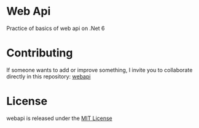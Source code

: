 # Web Api

Practice of basics of web api on .Net 6

# Contributing
If someone wants to add or improve something, I invite you to collaborate directly in this repository: [webapi](https://github.com/jgarrone82/webapi)

# License
webapi is released under the [MIT License](https://opensource.org/licenses/MIT)